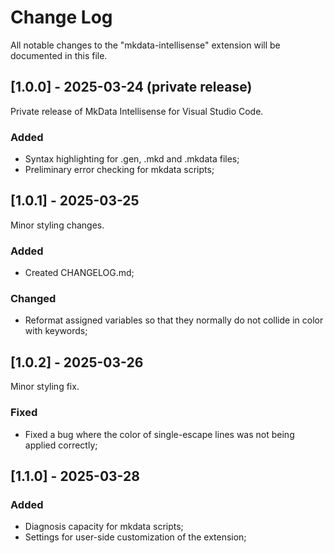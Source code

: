 # Change Log

All notable changes to the "mkdata-intellisense" extension will be documented in this file.

## [1.0.0] - 2025-03-24 (private release)

Private release of MkData Intellisense for Visual Studio Code.

### Added

- Syntax highlighting for .gen, .mkd and .mkdata files;
- Preliminary error checking for mkdata scripts;

## [1.0.1] - 2025-03-25

Minor styling changes.

### Added

- Created CHANGELOG.md;

### Changed

- Reformat assigned variables so that they normally do not collide in color with keywords;

## [1.0.2] - 2025-03-26

Minor styling fix.

### Fixed

- Fixed a bug where the color of single-escape lines was not being applied correctly;

## [1.1.0] - 2025-03-28

### Added

- Diagnosis capacity for mkdata scripts;
- Settings for user-side customization of the extension;
